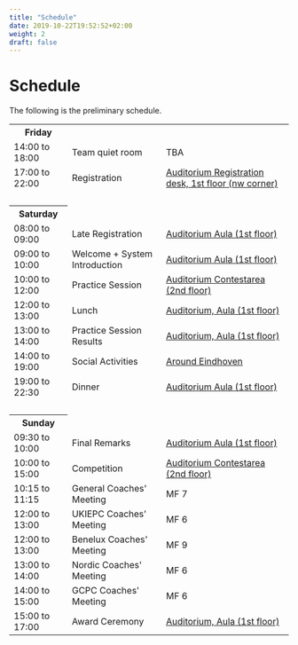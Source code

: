 ```yaml
---
title: "Schedule"
date: 2019-10-22T19:52:52+02:00
weight: 2
draft: false
---
```

# Schedule
The following is the preliminary schedule.

<table style="width: 100%">
	<th>Friday</th>
	<tr>
		<td>14:00 to 18:00</td>
		<td>Team quiet room</td>
		<td>TBA</td>
	</tr>
	<tr>
		<td>17:00 to 22:00</td>
		<td>Registration</td>
		<td><a href="https://goo.gl/maps/QmQBBtw1bKK2">Auditorium Registration desk, 1st floor (nw corner)</a></td>
	</tr>
	<tr><td colspan=2>&nbsp;</td></tr>
	<th>Saturday</th>
	<tr>
		<td>08:00 to 09:00</td>
		<td>Late Registration</td>
		<td><a href="https://goo.gl/maps/QmQBBtw1bKK2">Auditorium Aula (1st floor)</a></td>
	</tr>
	<tr>
		<td>09:00 to 10:00</td>
		<td>Welcome + System Introduction</td>
		<td><a href="https://goo.gl/maps/QmQBBtw1bKK2">Auditorium Aula (1st floor)</a></td>
	</tr>
	<tr>
		<td>10:00 to 12:00</td>
		<td>Practice Session</td>
		<td><a href="https://goo.gl/maps/QmQBBtw1bKK2">Auditorium Contestarea (2nd floor)</a></td>
	</tr>
	<tr>
		<td>12:00 to 13:00</td>
		<td>Lunch</td>
		<td><a href="https://goo.gl/maps/QmQBBtw1bKK2">Auditorium, Aula (1st floor)</a></td>
	</tr>
	<tr>
		<td>13:00 to 14:00</td>
		<td>Practice Session Results</td>
		<td><a href="https://goo.gl/maps/QmQBBtw1bKK2">Auditorium, Aula (1st floor)</a></td>
	</tr>
	<tr>
		<td>14:00 to 19:00</td>
		<td>Social Activities</td>
		<td><a href="https://goo.gl/maps/QmQBBtw1bKK2">Around Eindhoven</a></td>
	</tr>
	<!-- <tr> -->
		<!-- <td>18:00 to 19:00</td> -->
		<!-- <td>Tech Workshop</td> -->
		<!-- <td><a href="https://goo.gl/maps/QmQBBtw1bKK2">Auditorium, Aula (1st floor)</a></td> -->
	<!-- </tr> -->
	<tr>
		<td>19:00 to 22:30</td>
		<td>Dinner</td>
		<td><a href="https://goo.gl/maps/QmQBBtw1bKK2">Auditorium Aula (1st floor)</a></td>
	</tr>
	<tr><td colspan=2>&nbsp;</td></tr>
	<th>Sunday</th>
	<tr>
		<td>09:30 to 10:00</td>
		<td>Final Remarks</td>
		<td><a href="https://goo.gl/maps/QmQBBtw1bKK2">Auditorium Aula (1st floor)</a></td>
	</tr>
	<tr>
		<td>10:00 to 15:00</td>
		<td>Competition</td>
		<td><a href="https://goo.gl/maps/QmQBBtw1bKK2">Auditorium Contestarea (2nd floor)</a></td>
	</tr>
	<tr>
		<td>10:15 to 11:15</td>
		<td>General Coaches' Meeting</td>
		<td>MF 7</td>
		<!-- <td><a href="https://goo.gl/maps/pVGoMNQWqU82">MF 7</a></td> -->
	</tr>
	<tr>
		<td>12:00 to 13:00</td>
		<td>UKIEPC Coaches' Meeting</td>
		<td>MF 6</td>
		<!-- <td><a href="https://goo.gl/maps/pVGoMNQWqU82">MF 6</a></td> -->
	</tr>
	<tr>
		<td>12:00 to 13:00</td>
		<td>Benelux Coaches' Meeting</td>
		<td>MF 9</td>
		<!-- <td><a href="https://goo.gl/maps/pVGoMNQWqU82">MF 9</a></td> -->
	</tr>
	<tr>
		<td>13:00 to 14:00</td>
		<td>Nordic Coaches' Meeting</td>
		<td>MF 6</td>
		<!-- <td><a href="https://goo.gl/maps/pVGoMNQWqU82">MF 6</a></td> -->
	</tr>
	<tr>
		<td>14:00 to 15:00</td>
		<td>GCPC Coaches' Meeting</td>
		<td>MF 6</td>
		<!-- <td><a href="https://goo.gl/maps/pVGoMNQWqU82">MF 6</a></td> -->
	</tr>
	<tr>
		<td>15:00 to 17:00</td>
		<td>Award Ceremony</td>
		<td><a href="https://goo.gl/maps/QmQBBtw1bKK2">Auditorium, Aula (1st floor)</a></td>
	</tr>
</table>
